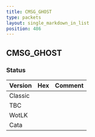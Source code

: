 ```yaml
---
title: CMSG_GHOST
type: packets
layout: single_markdown_in_list
position: 486
---
```


## CMSG_GHOST

### Status

Version | Hex | Comment
---------- | ---------- | ---------- 
Classic |  |  
TBC |  |  
WotLK |  |  
Cata |  |  
